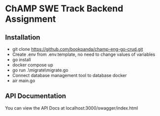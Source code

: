 # ChAMP SWE Track Backend Assignment

## Installation
- git clone https://github.com/bookpanda/champ-eng-go-crud.git
- Create .env from .env.template, no need to change values of variables
- go install
- docker compose up
- go run .\migrate\migrate.go
- Connect database management tool to database docker
- air main.go

## API Documentation
You can view the API Docs at localhost:3000/swagger/index.html

